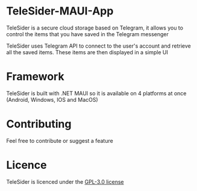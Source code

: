 # TeleSider-MAUI-App
TeleSider is a secure cloud storage based on Telegram, it allows you to control the items that you have saved in the Telegram messenger

TeleSider uses Telegram API to connect to the user's account and retrieve all the saved items. These items are then displayed in a simple UI

# Framework
TeleSider is built with .NET MAUI so it is available on 4 platforms at once (Android, Windows, IOS and MacOS)

# Contributing
Feel free to contribute or suggest a feature

# Licence
TeleSider is licenced under the [GPL-3.0 license](https://github.com/TeleSider/TeleSider-MAUI-App/blob/master/LICENSE)
